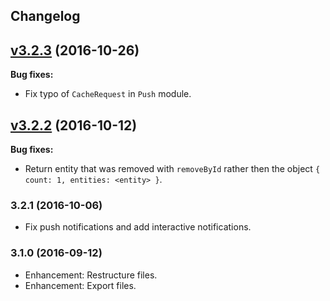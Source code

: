 ## Changelog
## [v3.2.3](https://github.com/Kinvey/kinvey-nodejs/tree/v3.2.3) (2016-10-26)

**Bug fixes:**
- Fix typo of `CacheRequest` in `Push` module.

## [v3.2.2](https://github.com/Kinvey/kinvey-nodejs/tree/v3.2.2) (2016-10-12)

**Bug fixes:**
- Return entity that was removed with `removeById` rather then the object `{ count: 1, entities: <entity> }`.

### 3.2.1 (2016-10-06)
* Fix push notifications and add interactive notifications.

### 3.1.0 (2016-09-12)
* Enhancement: Restructure files.
* Enhancement: Export files.
